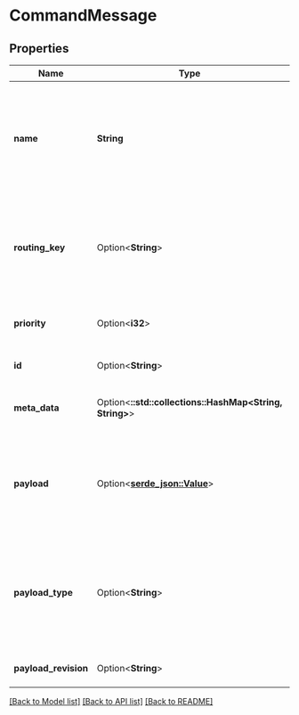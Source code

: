 # CommandMessage

## Properties

Name | Type | Description | Notes
------------ | ------------- | ------------- | -------------
**name** | **String** | Command name. To integrate with Axon Framework based application use fully-qualified class name | 
**routing_key** | Option<**String**> | Key used for consistent command routing among command handling instances. | [optional]
**priority** | Option<**i32**> | Relative priority of the command | [optional]
**id** | Option<**String**> | Unique message identifier | [optional]
**meta_data** | Option<**::std::collections::HashMap<String, String>**> | Key-value map with message meta data | [optional]
**payload** | Option<[**serde_json::Value**](.md)> | Text payload. Accepts JSON, XML, UTF-8 Text, Base64 encoded binary data | [optional]
**payload_type** | Option<**String**> | Type of the payload. To integrate with Axon Framework based application use fully-qualified class name | [optional]
**payload_revision** | Option<**String**> | Revision of the payload. | [optional]

[[Back to Model list]](../README.md#documentation-for-models) [[Back to API list]](../README.md#documentation-for-api-endpoints) [[Back to README]](../README.md)


